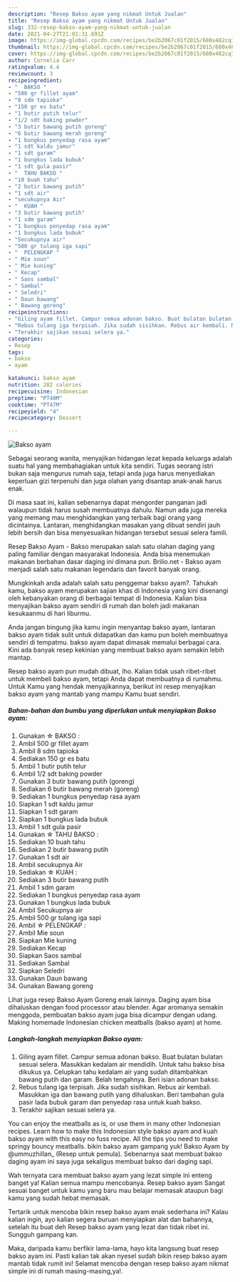 ```yaml
---
description: "Resep Bakso ayam yang nikmat Untuk Jualan"
title: "Resep Bakso ayam yang nikmat Untuk Jualan"
slug: 332-resep-bakso-ayam-yang-nikmat-untuk-jualan
date: 2021-04-27T21:01:31.691Z
image: https://img-global.cpcdn.com/recipes/be2b2067c01f2015/680x482cq70/bakso-ayam-foto-resep-utama.jpg
thumbnail: https://img-global.cpcdn.com/recipes/be2b2067c01f2015/680x482cq70/bakso-ayam-foto-resep-utama.jpg
cover: https://img-global.cpcdn.com/recipes/be2b2067c01f2015/680x482cq70/bakso-ayam-foto-resep-utama.jpg
author: Cornelia Carr
ratingvalue: 4.4
reviewcount: 3
recipeingredient:
- "  BAKSO "
- "500 gr fillet ayam"
- "8 sdm tapioka"
- "150 gr es batu"
- "1 butir putih telur"
- "1/2 sdt baking powder"
- "3 butir bawang putih goreng"
- "6 butir bawang merah goreng"
- "1 bungkus penyedap rasa ayam"
- "1 sdt kaldu jamur"
- "1 sdt garam"
- "1 bungkus lada bubuk"
- "1 sdt gula pasir"
- "  TAHU BAKSO "
- "10 buah tahu"
- "2 butir bawang putih"
- "1 sdt air"
- "secukupnya Air"
- "  KUAH "
- "3 butir bawang putih"
- "1 sdm garam"
- "1 bungkus penyedap rasa ayam"
- "1 bungkus lada bubuk"
- "Secukupnya air"
- "500 gr tulang iga sapi"
- "  PELENGKAP "
- " Mie soun"
- " Mie kuning"
- " Kecap"
- " Saos sambal"
- " Sambal"
- " Seledri"
- " Daun bawang"
- " Bawang goreng"
recipeinstructions:
- "Giling ayam fillet. Campur semua adonan bakso. Buat bulatan bulatan sesuai selera. Masukkan kedalam air mendidih. Untuk tahu bakso bisa dikukus ya. Celupkan tahu kedalam air yang sudah ditambahkan bawang putih dan garam. Belah tengahnya. Beri isian adonan bakso."
- "Rebus tulang iga terpisah. Jika sudah sisihkan. Rebus air kembali. Masukkan iga dan bawang putih yang dihaluskan. Beri tambahan gula pasir lada bubuk garam dan penyedap rasa untuk kuah bakso."
- "Terakhir sajikan sesuai selera ya."
categories:
- Resep
tags:
- bakso
- ayam

katakunci: bakso ayam 
nutrition: 282 calories
recipecuisine: Indonesian
preptime: "PT40M"
cooktime: "PT47M"
recipeyield: "4"
recipecategory: Dessert

---
```



![Bakso ayam](https://img-global.cpcdn.com/recipes/be2b2067c01f2015/680x482cq70/bakso-ayam-foto-resep-utama.jpg)

Sebagai seorang wanita, menyajikan hidangan lezat kepada keluarga adalah suatu hal yang membahagiakan untuk kita sendiri. Tugas seorang istri bukan saja mengurus rumah saja, tetapi anda juga harus menyediakan keperluan gizi terpenuhi dan juga olahan yang disantap anak-anak harus enak.

Di masa  saat ini, kalian sebenarnya dapat mengorder panganan jadi walaupun tidak harus susah membuatnya dahulu. Namun ada juga mereka yang memang mau menghidangkan yang terbaik bagi orang yang dicintainya. Lantaran, menghidangkan masakan yang dibuat sendiri jauh lebih bersih dan bisa menyesuaikan hidangan tersebut sesuai selera famili. 

Resep Bakso Ayam - Bakso merupakan salah satu olahan daging yang paling familiar dengan masyarakat Indonesia. Anda bisa menemukan makanan berbahan dasar daging ini dimana pun. Brilio.net - Bakso ayam menjadi salah satu makanan legendaris dan favorit banyak orang.

Mungkinkah anda adalah salah satu penggemar bakso ayam?. Tahukah kamu, bakso ayam merupakan sajian khas di Indonesia yang kini disenangi oleh kebanyakan orang di berbagai tempat di Indonesia. Kalian bisa menyajikan bakso ayam sendiri di rumah dan boleh jadi makanan kesukaanmu di hari liburmu.

Anda jangan bingung jika kamu ingin menyantap bakso ayam, lantaran bakso ayam tidak sulit untuk didapatkan dan kamu pun boleh membuatnya sendiri di tempatmu. bakso ayam dapat dimasak memalui berbagai cara. Kini ada banyak resep kekinian yang membuat bakso ayam semakin lebih mantap.

Resep bakso ayam pun mudah dibuat, lho. Kalian tidak usah ribet-ribet untuk membeli bakso ayam, tetapi Anda dapat membuatnya di rumahmu. Untuk Kamu yang hendak menyajikannya, berikut ini resep menyajikan bakso ayam yang mantab yang mampu Kamu buat sendiri.

<!--inarticleads1-->

##### Bahan-bahan dan bumbu yang diperlukan untuk menyiapkan Bakso ayam:

1. Gunakan  ☆ BAKSO :
1. Ambil 500 gr fillet ayam
1. Ambil 8 sdm tapioka
1. Sediakan 150 gr es batu
1. Ambil 1 butir putih telur
1. Ambil 1/2 sdt baking powder
1. Gunakan 3 butir bawang putih (goreng)
1. Sediakan 6 butir bawang merah (goreng)
1. Sediakan 1 bungkus penyedap rasa ayam
1. Siapkan 1 sdt kaldu jamur
1. Siapkan 1 sdt garam
1. Siapkan 1 bungkus lada bubuk
1. Ambil 1 sdt gula pasir
1. Gunakan  ☆ TAHU BAKSO :
1. Sediakan 10 buah tahu
1. Sediakan 2 butir bawang putih
1. Gunakan 1 sdt air
1. Ambil secukupnya Air
1. Sediakan  ☆ KUAH :
1. Sediakan 3 butir bawang putih
1. Ambil 1 sdm garam
1. Sediakan 1 bungkus penyedap rasa ayam
1. Gunakan 1 bungkus lada bubuk
1. Ambil Secukupnya air
1. Ambil 500 gr tulang iga sapi
1. Ambil  ☆ PELENGKAP :
1. Ambil  Mie soun
1. Siapkan  Mie kuning
1. Sediakan  Kecap
1. Siapkan  Saos sambal
1. Sediakan  Sambal
1. Siapkan  Seledri
1. Gunakan  Daun bawang
1. Gunakan  Bawang goreng


Lihat juga resep Bakso Ayam Goreng enak lainnya. Daging ayam bisa dihaluskan dengan food processor atau blender. Agar aromanya semakin menggoda, pembuatan bakso ayam juga bisa dicampur dengan udang. Making homemade Indonesian chicken meatballs (bakso ayam) at home. 

<!--inarticleads2-->

##### Langkah-langkah menyiapkan Bakso ayam:

1. Giling ayam fillet. Campur semua adonan bakso. Buat bulatan bulatan sesuai selera. Masukkan kedalam air mendidih. Untuk tahu bakso bisa dikukus ya. Celupkan tahu kedalam air yang sudah ditambahkan bawang putih dan garam. Belah tengahnya. Beri isian adonan bakso.
1. Rebus tulang iga terpisah. Jika sudah sisihkan. Rebus air kembali. Masukkan iga dan bawang putih yang dihaluskan. Beri tambahan gula pasir lada bubuk garam dan penyedap rasa untuk kuah bakso.
1. Terakhir sajikan sesuai selera ya.


You can enjoy the meatballs as is, or use them in many other Indonesian recipes. Learn how to make this Indonesian style bakso ayam and kuah bakso ayam with this easy no fuss recipe. All the tips you need to make springy bouncy meatballs. bikin bakso ayam gampang yuk! Bakso Ayam by @ummuzhillan_ (Resep untuk pemula). Sebenarnya saat membuat bakso daging ayam ini saya juga sekaligus membuat bakso dari daging sapi. 

Wah ternyata cara membuat bakso ayam yang lezat simple ini enteng banget ya! Kalian semua mampu mencobanya. Resep bakso ayam Sangat sesuai banget untuk kamu yang baru mau belajar memasak ataupun bagi kamu yang sudah hebat memasak.

Tertarik untuk mencoba bikin resep bakso ayam enak sederhana ini? Kalau kalian ingin, ayo kalian segera buruan menyiapkan alat dan bahannya, setelah itu buat deh Resep bakso ayam yang lezat dan tidak ribet ini. Sungguh gampang kan. 

Maka, daripada kamu berfikir lama-lama, hayo kita langsung buat resep bakso ayam ini. Pasti kalian tak akan nyesel sudah bikin resep bakso ayam mantab tidak rumit ini! Selamat mencoba dengan resep bakso ayam nikmat simple ini di rumah masing-masing,ya!.


